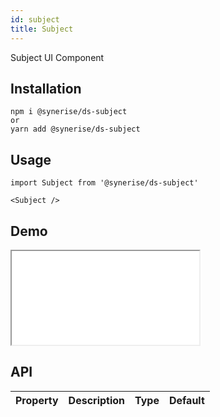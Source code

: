 ```yaml
---
id: subject
title: Subject
---
```


Subject UI Component

## Installation
```
npm i @synerise/ds-subject
or
yarn add @synerise/ds-subject
```

## Usage
```
import Subject from '@synerise/ds-subject'

<Subject />

```

## Demo

<iframe src="/storybook-static/iframe.html?id=components-subject--default"></iframe>

## API

| Property | Description | Type | Default |
| --- | --- | --- | --- |

